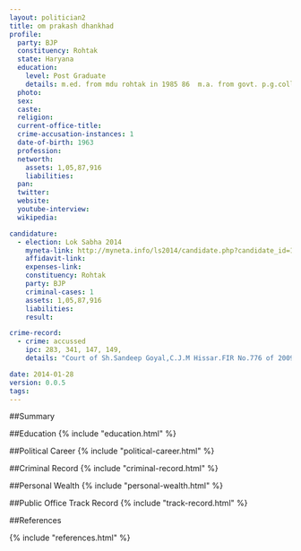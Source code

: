 ```yaml
---
layout: politician2
title: om prakash dhankhad
profile: 
  party: BJP
  constituency: Rohtak
  state: Haryana
  education: 
    level: Post Graduate
    details: m.ed. from mdu rohtak in 1985 86  m.a. from govt. p.g.college narnaul in m.d.u.rohtak year 1984 85.
  photo: 
  sex: 
  caste: 
  religion: 
  current-office-title: 
  crime-accusation-instances: 1
  date-of-birth: 1963
  profession: 
  networth: 
    assets: 1,05,87,916
    liabilities: 
  pan: 
  twitter: 
  website: 
  youtube-interview: 
  wikipedia: 

candidature: 
  - election: Lok Sabha 2014
    myneta-link: http://myneta.info/ls2014/candidate.php?candidate_id=1045
    affidavit-link: 
    expenses-link: 
    constituency: Rohtak 
    party: BJP
    criminal-cases: 1
    assets: 1,05,87,916
    liabilities: 
    result:  

crime-record: 
  - crime: accussed
    ipc: 283, 341, 147, 149,
    details: "Court of Sh.Sandeep Goyal,C.J.M Hissar.FIR No.776 of 2009, dated. 1/5/2013" 

date: 2014-01-28
version: 0.0.5
tags: 
---
```

##Summary


##Education
{% include "education.html" %}


##Political Career
{% include "political-career.html" %}


##Criminal Record
{% include "criminal-record.html" %}


##Personal Wealth
{% include "personal-wealth.html" %}


##Public Office Track Record
{% include "track-record.html" %}


##References


{% include "references.html" %}